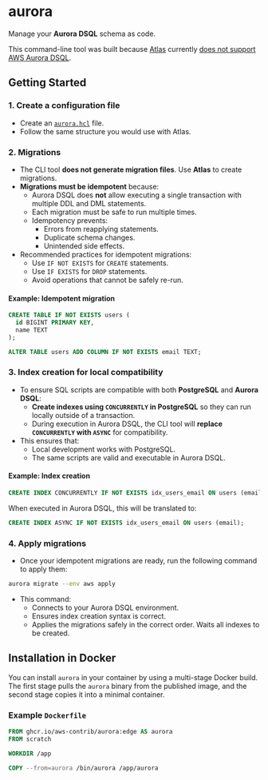 # aurora

Manage your **Aurora DSQL** schema as code.

This command-line tool was built because [Atlas](https://atlasgo.io/) currently [does not support](https://github.com/ariga/atlas/issues/3539) [AWS Aurora DSQL](https://docs.aws.amazon.com/aurora-dsql/latest/userguide/what-is-aurora-dsql.html).

## Getting Started

### 1. Create a configuration file

- Create an [`aurora.hcl`](./cmd/aurora.hcl) file.
- Follow the same structure you would use with Atlas.

### 2. Migrations

- The CLI tool **does not generate migration files**. Use **Atlas** to create migrations.
- **Migrations must be idempotent** because:
  - Aurora DSQL does **not** allow executing a single transaction with multiple DDL and DML statements.
  - Each migration must be safe to run multiple times.
  - Idempotency prevents:
    - Errors from reapplying statements.
    - Duplicate schema changes.
    - Unintended side effects.
- Recommended practices for idempotent migrations:
  - Use `IF NOT EXISTS` for `CREATE` statements.
  - Use `IF EXISTS` for `DROP` statements.
  - Avoid operations that cannot be safely re-run.

#### Example: Idempotent migration

```sql
CREATE TABLE IF NOT EXISTS users (
  id BIGINT PRIMARY KEY,
  name TEXT
);

ALTER TABLE users ADD COLUMN IF NOT EXISTS email TEXT;
```

### 3. Index creation for local compatibility

- To ensure SQL scripts are compatible with both **PostgreSQL** and **Aurora DSQL**:
  - **Create indexes using `CONCURRENTLY` in PostgreSQL** so they can run locally outside of a transaction.
  - During execution in Aurora DSQL, the CLI tool will **replace `CONCURRENTLY` with `ASYNC`** for compatibility.
- This ensures that:
  - Local development works with PostgreSQL.
  - The same scripts are valid and executable in Aurora DSQL.

#### Example: Index creation

```sql
CREATE INDEX CONCURRENTLY IF NOT EXISTS idx_users_email ON users (email);
```

When executed in Aurora DSQL, this will be translated to:

```sql
CREATE INDEX ASYNC IF NOT EXISTS idx_users_email ON users (email);
```

### 4. Apply migrations

- Once your idempotent migrations are ready, run the following command to apply them:

```bash
aurora migrate --env aws apply
```

- This command:
  - Connects to your Aurora DSQL environment.
  - Ensures index creation syntax is correct.
  - Applies the migrations safely in the correct order. Waits all indexes to be created.

## Installation in Docker

You can install `aurora` in your container by using a multi-stage Docker build.
The first stage pulls the `aurora` binary from the published image, and the second stage copies it into a minimal container.

### Example `Dockerfile`

```dockerfile
FROM ghcr.io/aws-contrib/aurora:edge AS aurora
FROM scratch

WORKDIR /app

COPY --from=aurora /bin/aurora /app/aurora
```
